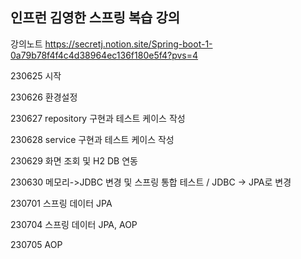 
## 인프런 김영한 스프링 복습 강의
강의노트 https://secretj.notion.site/Spring-boot-1-0a79b78f4f4c4d38964ec136f180e5f4?pvs=4

230625 시작

230626 환경설정

230627 repository 구현과 테스트 케이스 작성

230628 service 구현과 테스트 케이스 작성

230629 화면 조회 및 H2 DB 연동

230630 메모리->JDBC 변경 및 스프링 통합 테스트 /  JDBC -> JPA로 변경

230701 스프링 데이터 JPA

230704 스프링 데이터 JPA, AOP

230705 AOP
